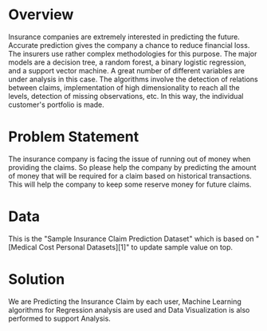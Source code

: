 # Overview

Insurance companies are extremely interested in predicting the future. Accurate prediction gives the company a chance to reduce financial loss.
The insurers use rather complex methodologies for this purpose. The major models are a decision tree, a random forest, a binary logistic regression, and a support vector machine. A great number of different variables are under analysis in this case. The algorithms involve the detection of relations between claims, implementation of high dimensionality to reach all the levels, detection of missing observations, etc. In this way, the individual customer's portfolio is made.

# Problem Statement

The insurance company is facing the issue of running out of money when providing the claims. So please help the company by predicting the amount of money that will be required for a claim based on historical transactions. This will help the company to keep some reserve money for future claims.

# Data

This is the "Sample Insurance Claim Prediction Dataset" which is based on "[Medical Cost Personal Datasets][1]" to update sample value on top.

# Solution

We are Predicting the Insurance Claim by each user, Machine Learning algorithms for Regression analysis are used and Data Visualization is also performed to support Analysis. 
